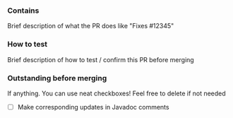 <!-- Thanks for submitting a pull request
Please fill in some details about the PR, below.
If the PR contains source code please make sure to run Checkstyle on it first.
If you add unit tests we'll love you forever! 


-->

### Contains

Brief description of what the PR does like "Fixes #12345"

### How to test

Brief description of how to test / confirm this PR before merging

### Outstanding before merging

If anything. You can use neat checkboxes! Feel free to delete if not needed

- [ ] Make corresponding updates in Javadoc comments
